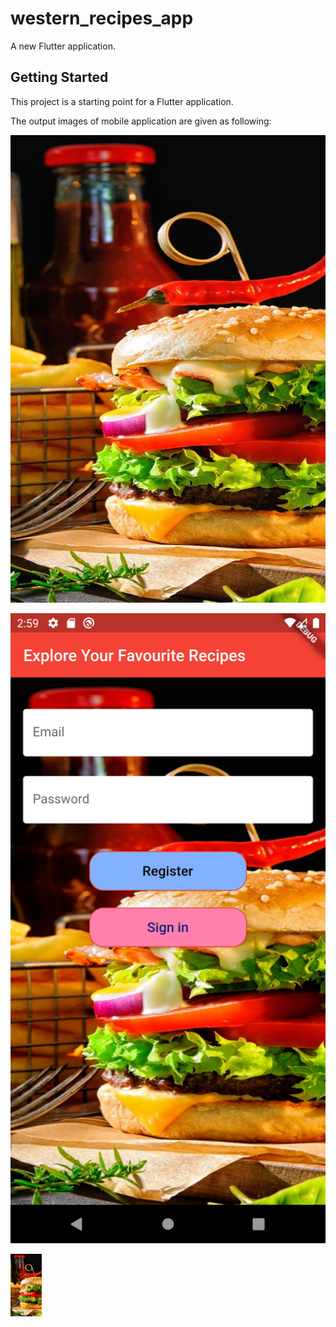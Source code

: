 # western_recipes_app

A new Flutter application.

## Getting Started

This project is a starting point for a Flutter application.

The output images of mobile application are given as following:

![](assets/burger.png)

![](assets/auth.png)

<img src="assets/burger.png" width="50" height="100">
